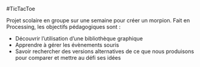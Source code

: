 #TicTacToe

Projet scolaire en groupe sur une semaine pour créer un morpion.
Fait en Processing, les objectifs pédagogiques sont :
- Découvrir l’utilisation d’une bibliothèque graphique
- Apprendre à gérer les évènements souris
- Savoir rechercher des versions alternatives de ce que nous produisons pour comparer et mettre au défi ses idées
